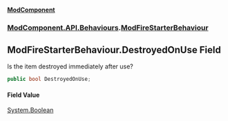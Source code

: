 #### [ModComponent](index.md 'index')
### [ModComponent.API.Behaviours](index.md#ModComponent.API.Behaviours 'ModComponent.API.Behaviours').[ModFireStarterBehaviour](ModFireStarterBehaviour.md 'ModComponent.API.Behaviours.ModFireStarterBehaviour')

## ModFireStarterBehaviour.DestroyedOnUse Field

Is the item destroyed immediately after use?

```csharp
public bool DestroyedOnUse;
```

#### Field Value
[System.Boolean](https://docs.microsoft.com/en-us/dotnet/api/System.Boolean 'System.Boolean')